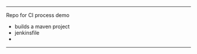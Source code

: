 --------------------------------------
Repo for CI process demo 

- builds a maven project
- jenkinsfile
- 
--------------------------------------
